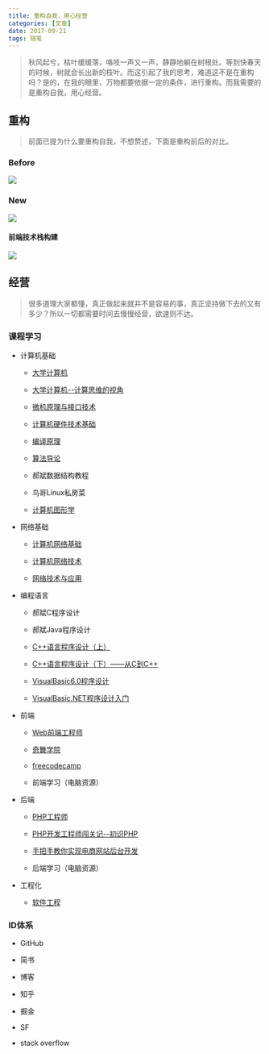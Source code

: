 ```yaml
---
title: 重构自我，用心经营
categories: [文章]
date: 2017-09-21 
tags: 随笔
---
```

>秋风起兮，枯叶缓缓落，咯吱一声又一声，静静地躺在树根处。等到快春天的时候，树就会长出新的枝叶。而这引起了我的思考，难道这不是在重构吗？是的，在我的眼里，万物都要依据一定的条件，进行重构。而我需要的是重构自我，用心经营。

## 重构

>前面已提为什么要重构自我，不想赘述，下面是重构前后的对比。

<!--more-->
### Before
![](https://user-gold-cdn.xitu.io/2018/8/20/16557a1d2a1abce3?w=1026&h=538&f=png&s=15119)

### New
![](https://user-gold-cdn.xitu.io/2018/8/20/16557a0f571af0f8?w=1249&h=1068&f=png&s=33755)

#### 前端技术栈构建
![](https://user-gold-cdn.xitu.io/2018/8/20/16557a1811cf45ae?w=1431&h=1461&f=png&s=91266)

## 经营

>很多道理大家都懂，真正做起来就并不是容易的事，真正坚持做下去的又有多少？所以一切都需要时间去慢慢经营，欲速则不达。

### 课程学习

- 计算机基础

	- [大学计算机](http://www.icourse163.org/learn/XJTU-46016?tid=1002226002)
	
	- [大学计算机--计算思维的视角](http://www.icourse163.org/course/SDU-100001)
	
	- [微机原理与接口技术](http://www.icourse163.org/learn/JLU-1002056024?tid=1002160031)
	
	- [计算机硬件技术基础](http://www.icourse163.org/course/NEU-1002125002#/info)
	
	- [编译原理](http://www.icourse163.org/learn/HIT-1002123007?tid=1002231003)
	
	- [算法导论](http://open.163.com/special/opencourse/algorithms.html)
	
	- 郝斌数据结构教程
	
	- 鸟哥Linux私房菜
	
	- [计算机图形学](http://www.icourse163.org/learn/CAU-45006?tid=1002164003)

- 网络基础

	- [计算机网络基础](http://www.icourse163.org/learn/HEPSVE-358003?tid=1002253002)
	
	- [计算机网络技术](http://www.icourse163.org/learn/NBCC-1001616006?tid=1002234038#/learn/announce)
	
	- [网络技术与应用](http://www.icourse163.org/course/PAEU-315001)

- 编程语言
	- 郝斌C程序设计
	
	- 郝斌Java程序设计
	 
	- [C++语言程序设计（上）](http://www.icourse163.org/learn/CAU-368007?tid=1002236002)
	
	- [C++语言程序设计（下）——从C到C++](http://www.icourse163.org/learn/CAU-432001?tid=1002237004)
	
	- [VisualBasic6.0程序设计](http://www.icourse163.org/learn/TONGJI-1001543001?tid=1002320002)
	
	- [VisualBasic.NET程序设计入门](http://www.icourse163.org/learn/TONGJI-370002?tid=1002319010)


- 前端
	- [Web前端工程师](http://www.imooc.com/course/programdetail/pid/32)

	- [奇舞学院](https://t.75team.com/video)

	- [freecodecamp](http://https://freecodecamp.cn/home)
			
	- 前端学习（电脑资源）
	
- 后端
	- [PHP工程师](http://www.imooc.com/course/programdetail/pid/34)
	
	- [PHP开发工程师闯关记--初识PHP](http://www.imooc.com/course/programdetail/pid/11)
	
	- [手把手教你实现电商网站后台开发](http://www.imooc.com/learn/148)
	
	- 后端学习（电脑资源）

- 工程化

	- [软件工程](http://www.icourse163.org/learn/NEU-1001812013?tid=1002283007)
 

### ID体系

- GitHub

- 简书

- 博客

- 知乎

- 掘金

- SF

- stack overflow

